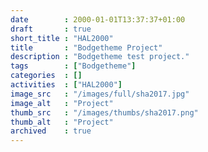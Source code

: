 ```yaml
---
date        : 2000-01-01T13:37:37+01:00
draft       : true
short_title : "HAL2000"
title       : "Bodgetheme Project"
description : "Bodgetheme test project."
tags        : ["Bodgetheme"]
categories  : []
activities  : ["HAL2000"]
image_src   : "/images/full/sha2017.jpg"
image_alt   : "Project"
thumb_src   : "/images/thumbs/sha2017.png"
thumb_alt   : "Project"
archived    : true
---
```

